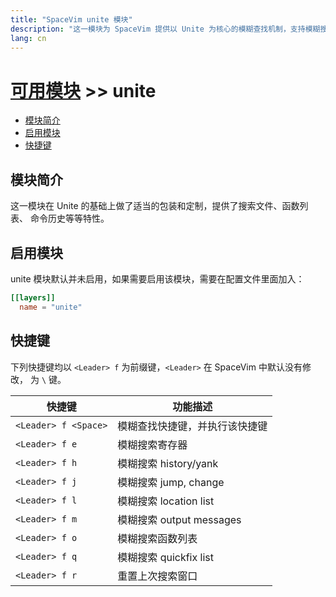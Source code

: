 ```yaml
---
title: "SpaceVim unite 模块"
description: "这一模块为 SpaceVim 提供以 Unite 为核心的模糊查找机制，支持模糊搜索文件、历史纪录、函数列表等。"
lang: cn
---
```


# [可用模块](../) >> unite

<!-- vim-markdown-toc GFM -->

- [模块简介](#模块简介)
- [启用模块](#启用模块)
- [快捷键](#快捷键)

<!-- vim-markdown-toc -->

## 模块简介

这一模块在 Unite 的基础上做了适当的包装和定制，提供了搜索文件、函数列表、
命令历史等等特性。

## 启用模块

unite 模块默认并未启用，如果需要启用该模块，需要在配置文件里面加入：

```toml
[[layers]]
  name = "unite"
```

## 快捷键

下列快捷键均以 `<Leader> f` 为前缀键，`<Leader>` 在 SpaceVim 中默认没有修改，
为 `\` 键。

| 快捷键               | 功能描述                       |
| -------------------- | ------------------------------ |
| `<Leader> f <Space>` | 模糊查找快捷键，并执行该快捷键 |
| `<Leader> f e`       | 模糊搜索寄存器                 |
| `<Leader> f h`       | 模糊搜索 history/yank          |
| `<Leader> f j`       | 模糊搜索 jump, change          |
| `<Leader> f l`       | 模糊搜索 location list         |
| `<Leader> f m`       | 模糊搜索 output messages       |
| `<Leader> f o`       | 模糊搜索函数列表               |
| `<Leader> f q`       | 模糊搜索 quickfix list         |
| `<Leader> f r`       | 重置上次搜索窗口               |
